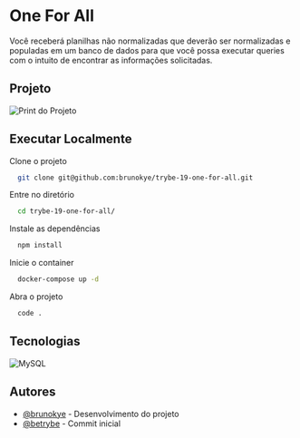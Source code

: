 # One For All

Você receberá planilhas não normalizadas que deverão ser normalizadas e populadas em um banco de dados para que você possa executar queries com o intuito de encontrar as informações solicitadas.

## Projeto

![Print do Projeto](https://i.imgur.com/4NWJzmn.png)

## Executar Localmente

Clone o projeto 

```bash
  git clone git@github.com:brunokye/trybe-19-one-for-all.git
```

Entre no diretório

```bash
  cd trybe-19-one-for-all/
```

Instale as dependências

```bash
  npm install
```

Inicie o container

```bash
  docker-compose up -d
```

Abra o projeto

```bash
  code .
```

## Tecnologias

![MySQL](https://img.shields.io/badge/mysql-%2300f.svg?style=for-the-badge&logo=mysql&logoColor=white)

## Autores

- [@brunokye](https://github.com/brunokye) - Desenvolvimento do projeto
- [@betrybe](https://github.com/betrybe) - Commit inicial
